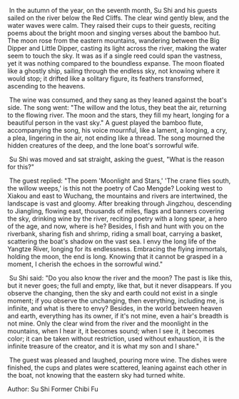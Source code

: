 	

​	In the autumn of the year, on the seventh month, Su Shi and his guests sailed on the river below the Red Cliffs. The clear wind gently blew, and the water waves were calm. They raised their cups to their guests, reciting poems about the bright moon and singing verses about the bamboo hut. The moon rose from the eastern mountains, wandering between the Big Dipper and Little Dipper, casting its light across the river, making the water seem to touch the sky. It was as if a single reed could span the vastness, yet it was nothing compared to the boundless expanse. The moon floated like a ghostly ship, sailing through the endless sky, not knowing where it would stop; it drifted like a solitary figure, its feathers transformed, ascending to the heavens.

​	The wine was consumed, and they sang as they leaned against the boat's side. The song went: "The willow and the lotus, they beat the air, returning to the flowing river. The moon and the stars, they fill my heart, longing for a beautiful person in the vast sky." A guest played the bamboo flute, accompanying the song, his voice mournful, like a lament, a longing, a cry, a plea, lingering in the air, not ending like a thread. The song mourned the hidden creatures of the deep, and the lone boat's sorrowful wife.

​	Su Shi was moved and sat straight, asking the guest, "What is the reason for this?"

​	The guest replied: "The poem 'Moonlight and Stars,' 'The crane flies south, the willow weeps,' is this not the poetry of Cao Mengde? Looking west to Xiakou and east to Wuchang, the mountains and rivers are intertwined, the landscape is vast and gloomy. After breaking through Jingzhou, descending to Jiangling, flowing east, thousands of miles, flags and banners covering the sky, drinking wine by the river, reciting poetry with a long spear, a hero of the age, and now, where is he? Besides, I fish and hunt with you on the riverbank, sharing fish and shrimp, riding a small boat, carrying a basket, scattering the boat's shadow on the vast sea. I envy the long life of the Yangtze River, longing for its endlessness. Embracing the flying immortals, holding the moon, the end is long. Knowing that it cannot be grasped in a moment, I cherish the echoes in the sorrowful wind."

​	Su Shi said: "Do you also know the river and the moon? The past is like this, but it never goes; the full and empty, like that, but it never disappears. If you observe the changing, then the sky and earth could not exist in a single moment; if you observe the unchanging, then everything, including me, is infinite, and what is there to envy? Besides, in the world between heaven and earth, everything has its owner, if it's not mine, even a hair's breadth is not mine. Only the clear wind from the river and the moonlight in the mountains, when I hear it, it becomes sound; when I see it, it becomes color; it can be taken without restriction, used without exhaustion, it is the infinite treasure of the creator, and it is what my son and I share."

​	The guest was pleased and laughed, pouring more wine. The dishes were finished, the cups and plates were scattered, leaning against each other in the boat, not knowing that the eastern sky had turned white.

Author: Su Shi Former Chibi Fu